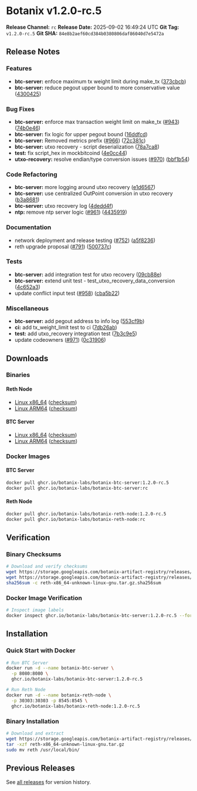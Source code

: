 # Botanix v1.2.0-rc.5

**Release Channel:** `rc`
**Release Date:** 2025-09-02 16:49:24 UTC
**Git Tag:** `v1.2.0-rc.5`
**Git SHA:** `84e8b2aef60cd384b0380806daf86040d7e5472a`

## Release Notes


### Features

* **btc-server:** enfoce maximum tx weight limit during make_tx ([373cbcb](https://github.com/botanix-labs/Macbeth/commit/373cbcb2753d5a07caf98808fdcd13d1bd3ff790))
* **btc-server:** reduce pegout upper bound to more conservative value ([4300425](https://github.com/botanix-labs/Macbeth/commit/430042532d069ff967111c7f2ee505fdd667fe62))

### Bug Fixes

* **btc-server:** enforce max transaction weight limit on make_tx ([#943](https://github.com/botanix-labs/Macbeth/issues/943)) ([74b0e46](https://github.com/botanix-labs/Macbeth/commit/74b0e468a0e689d63926b705ff56148f031e6ad7))
* **btc-server:** fix logic for upper pegout bound ([16ddfcd](https://github.com/botanix-labs/Macbeth/commit/16ddfcdc1af207dd17420b7689b54112a725065e))
* **btc-server:** Removed metrics prefix ([#966](https://github.com/botanix-labs/Macbeth/issues/966)) ([72c381c](https://github.com/botanix-labs/Macbeth/commit/72c381cd84bc3182119af1545be30124adb5ba8e))
* **btc-server:** utxo recovery - script deserialization ([78a7ca8](https://github.com/botanix-labs/Macbeth/commit/78a7ca8396f221c2083289d1e201494e081e6913))
* **test:** fix script_hex in mockbitcoind ([4e0cc44](https://github.com/botanix-labs/Macbeth/commit/4e0cc441a623474873ead83851d4168f68241d15))
* **utxo-recovery:** resolve endian/type conversion issues ([#970](https://github.com/botanix-labs/Macbeth/issues/970)) ([bbf1b54](https://github.com/botanix-labs/Macbeth/commit/bbf1b5401d6c28bc70979d02d267fd3b5ea2e477))

### Code Refactoring

* **btc-server:** more logging around utxo recovery ([e1d6567](https://github.com/botanix-labs/Macbeth/commit/e1d65670d02fe1e7e3b57d6617322b1b49cf2af4))
* **btc-server:** use centralized OutPoint conversion in utxo recovery ([b3a8681](https://github.com/botanix-labs/Macbeth/commit/b3a8681cded505a854d56e799124259e2d6547e9))
* **btc-server:** utxo recovery log ([4dedd4f](https://github.com/botanix-labs/Macbeth/commit/4dedd4f9782d81fda74a2f08e9e6bc24b519da8c))
* **ntp:** remove ntp server logic ([#961](https://github.com/botanix-labs/Macbeth/issues/961)) ([4435919](https://github.com/botanix-labs/Macbeth/commit/4435919fd1c0835cbc8c3927620b5916fa5156cb))

### Documentation

* network deployment and release testing ([#752](https://github.com/botanix-labs/Macbeth/issues/752)) ([a5f8236](https://github.com/botanix-labs/Macbeth/commit/a5f82364661af7e2c9e56711c46e508b991d54a4))
* reth upgrade proposal ([#791](https://github.com/botanix-labs/Macbeth/issues/791)) ([500737c](https://github.com/botanix-labs/Macbeth/commit/500737cfe5e5d0cd2b85727939333e96f2d9260d))

### Tests

* **btc-server:** add integration test for utxo recovery ([09cb88e](https://github.com/botanix-labs/Macbeth/commit/09cb88ece15dab8c9a9c35c5c42e92397b041b6f))
* **btc-server:** extend unit test - test_utxo_recovery_data_conversion ([4c652a3](https://github.com/botanix-labs/Macbeth/commit/4c652a34a3e1b06ce4eb561c3d8aa9f6c47a7671))
* update conflict input test ([#958](https://github.com/botanix-labs/Macbeth/issues/958)) ([cba5b22](https://github.com/botanix-labs/Macbeth/commit/cba5b224bc8033461a6071abf9b854acbb899290))

### Miscellaneous

* **btc-server:** add pegout address to info log ([553cf9b](https://github.com/botanix-labs/Macbeth/commit/553cf9b254e2fb0e8155e44c0a46f0b011e9c0a8))
* **ci:** add tx_weight_limit test to ci ([7db26ab](https://github.com/botanix-labs/Macbeth/commit/7db26abe67fb75f4d67e238c9e1289b4b1cbf265))
* **test:** add utxo_recovery integration test ([7b3c9e5](https://github.com/botanix-labs/Macbeth/commit/7b3c9e52e0c7c69059dd95848e16e8c402bd91f3))
* update codeowners ([#971](https://github.com/botanix-labs/Macbeth/issues/971)) ([0c31906](https://github.com/botanix-labs/Macbeth/commit/0c31906905ed4c64d0e3a54c923435575e75c367))


## Downloads

### Binaries

#### Reth Node
- [Linux x86_64](https://storage.googleapis.com/botanix-artifact-registry/releases/reth/rc/1.2.0-rc.5/reth-x86_64-unknown-linux-gnu.tar.gz) ([checksum](https://storage.googleapis.com/botanix-artifact-registry/releases/reth/rc/1.2.0-rc.5/reth-x86_64-unknown-linux-gnu.tar.gz.sha256sum))
- [Linux ARM64](https://storage.googleapis.com/botanix-artifact-registry/releases/reth/rc/1.2.0-rc.5/reth-aarch64-unknown-linux-gnu.tar.gz) ([checksum](https://storage.googleapis.com/botanix-artifact-registry/releases/reth/rc/1.2.0-rc.5/reth-aarch64-unknown-linux-gnu.tar.gz.sha256sum))

#### BTC Server
- [Linux x86_64](https://storage.googleapis.com/botanix-artifact-registry/releases/btc-server/rc/1.2.0-rc.5/btc-server-x86_64-unknown-linux-gnu.tar.gz) ([checksum](https://storage.googleapis.com/botanix-artifact-registry/releases/btc-server/rc/1.2.0-rc.5/btc-server-x86_64-unknown-linux-gnu.tar.gz.sha256sum))
- [Linux ARM64](https://storage.googleapis.com/botanix-artifact-registry/releases/btc-server/rc/1.2.0-rc.5/btc-server-aarch64-unknown-linux-gnu.tar.gz) ([checksum](https://storage.googleapis.com/botanix-artifact-registry/releases/btc-server/rc/1.2.0-rc.5/btc-server-aarch64-unknown-linux-gnu.tar.gz.sha256sum))

### Docker Images

#### BTC Server
```bash
docker pull ghcr.io/botanix-labs/botanix-btc-server:1.2.0-rc.5
docker pull ghcr.io/botanix-labs/botanix-btc-server:rc
```

#### Reth Node
```bash
docker pull ghcr.io/botanix-labs/botanix-reth-node:1.2.0-rc.5
docker pull ghcr.io/botanix-labs/botanix-reth-node:rc
```

## Verification

### Binary Checksums
```bash
# Download and verify checksums
wget https://storage.googleapis.com/botanix-artifact-registry/releases/reth/rc/1.2.0-rc.5/reth-x86_64-unknown-linux-gnu.tar.gz
wget https://storage.googleapis.com/botanix-artifact-registry/releases/reth/rc/1.2.0-rc.5/reth-x86_64-unknown-linux-gnu.tar.gz.sha256sum
sha256sum -c reth-x86_64-unknown-linux-gnu.tar.gz.sha256sum
```

### Docker Image Verification
```bash
# Inspect image labels
docker inspect ghcr.io/botanix-labs/botanix-btc-server:1.2.0-rc.5 --format='{{.Config.Labels}}'
```

## Installation

### Quick Start with Docker
```bash
# Run BTC Server
docker run -d --name botanix-btc-server \
  -p 8080:8080 \
  ghcr.io/botanix-labs/botanix-btc-server:1.2.0-rc.5

# Run Reth Node
docker run -d --name botanix-reth-node \
  -p 30303:30303 -p 8545:8545 \
  ghcr.io/botanix-labs/botanix-reth-node:1.2.0-rc.5
```

### Binary Installation
```bash
# Download and extract
wget https://storage.googleapis.com/botanix-artifact-registry/releases/reth/rc/1.2.0-rc.5/reth-x86_64-unknown-linux-gnu.tar.gz
tar -xzf reth-x86_64-unknown-linux-gnu.tar.gz
sudo mv reth /usr/local/bin/
```

## Previous Releases

See [all releases](../../README.md#releases) for version history.
